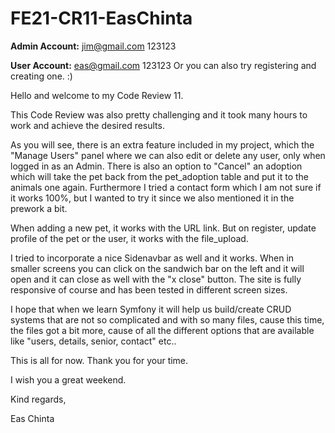 # FE21-CR11-EasChinta

<b>Admin Account:</b>
jim@gmail.com
123123


<b>User Account:</b>
eas@gmail.com
123123 
Or you can also try registering and creating one. :)



Hello and welcome to my Code Review 11.

This Code Review was also pretty challenging and it took many hours to work and achieve the desired results. 

As you will see, there is an extra feature included in my project, which the "Manage Users" panel where we can also edit or delete 
any user, only when logged in as an Admin. There is also an option to "Cancel" an adoption which will take the pet back from the pet_adoption table and put it 
to the animals one again. Furthermore I tried a contact form which I am not sure if it works 100%, but I wanted to try it since we also mentioned it in the prework 
a bit.

When adding a new pet, it works with the URL link. But on register, update profile of the pet or the user, it works with the file_upload.

I tried to incorporate a nice Sidenavbar as well and it works. When in smaller screens you can click on the sandwich bar on the left and it will open and it can close as well with the "x close" button. The site is fully responsive of course and has been tested in different screen sizes. 

I hope that when we learn Symfony it will help us build/create CRUD systems that are not so complicated and with so many files, cause this time, 
the files got a bit more, cause of all the different options that are available like "users, details, senior, contact" etc.. 

This is all for now. Thank you for your time. 

I wish you a great weekend.

Kind regards,


Eas Chinta